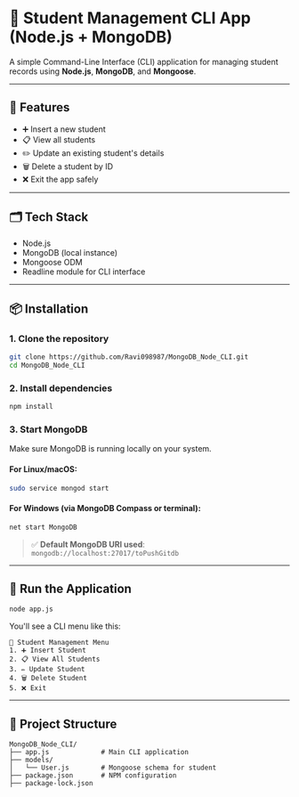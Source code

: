 # 📘 Student Management CLI App (Node.js + MongoDB)

A simple Command-Line Interface (CLI) application for managing student records using **Node.js**, **MongoDB**, and **Mongoose**.

---

## 🔧 Features

- ➕ Insert a new student  
- 📋 View all students  
- ✏️ Update an existing student's details  
- 🗑️ Delete a student by ID  
- ❌ Exit the app safely  

---

## 🗂️ Tech Stack

- Node.js  
- MongoDB (local instance)  
- Mongoose ODM  
- Readline module for CLI interface  

---

## 📦 Installation

### 1. Clone the repository

```bash
git clone https://github.com/Ravi098987/MongoDB_Node_CLI.git
cd MongoDB_Node_CLI
```

### 2. Install dependencies

```bash
npm install
```

### 3. Start MongoDB

Make sure MongoDB is running locally on your system.

#### For Linux/macOS:

```bash
sudo service mongod start
```

#### For Windows (via MongoDB Compass or terminal):

```bash
net start MongoDB
```

> ✅ **Default MongoDB URI used**: `mongodb://localhost:27017/toPushGitdb`

---

## 🚀 Run the Application

```bash
node app.js
```

You'll see a CLI menu like this:

```
📘 Student Management Menu
1. ➕ Insert Student
2. 📋 View All Students
3. ✏️ Update Student
4. 🗑️ Delete Student
5. ❌ Exit
```

---

## 📂 Project Structure

```
MongoDB_Node_CLI/
├── app.js             # Main CLI application
├── models/
│   └── User.js        # Mongoose schema for student
├── package.json       # NPM configuration
├── package-lock.json
```
